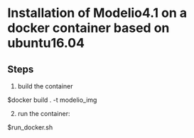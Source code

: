 # Installation of Modelio4.1 on a docker container based on ubuntu16.04
## Steps
1. build the container

$docker build . -t modelio_img

2. run the container: 

$run_docker.sh
